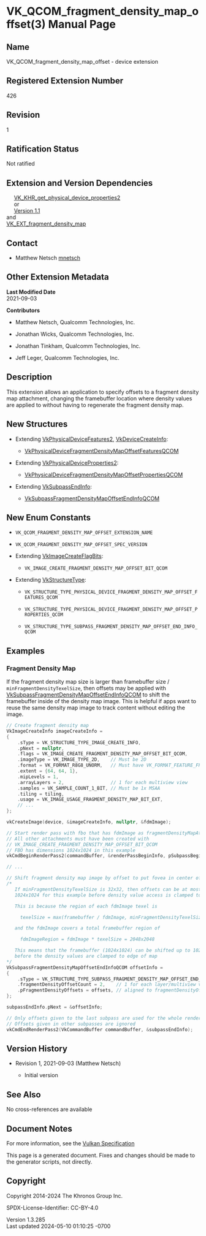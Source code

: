 # VK_QCOM_fragment_density_map_offset(3) Manual Page

## Name

VK_QCOM_fragment_density_map_offset - device extension



## <a href="#_registered_extension_number" class="anchor"></a>Registered Extension Number

426

## <a href="#_revision" class="anchor"></a>Revision

1

## <a href="#_ratification_status" class="anchor"></a>Ratification Status

Not ratified

## <a href="#_extension_and_version_dependencies" class="anchor"></a>Extension and Version Dependencies

    
[VK_KHR_get_physical_device_properties2](https://registry.khronos.org/vulkan/specs/1.3-extensions/man/html/VK_KHR_get_physical_device_properties2.html)  
     or  
     [Version 1.1](#versions-1.1)  
and  
[VK_EXT_fragment_density_map](https://registry.khronos.org/vulkan/specs/1.3-extensions/man/html/VK_EXT_fragment_density_map.html)  

## <a href="#_contact" class="anchor"></a>Contact

- Matthew Netsch <a
  href="https://github.com/KhronosGroup/Vulkan-Docs/issues/new?body=%5BVK_QCOM_fragment_density_map_offset%5D%20@mnetsch%0A*Here%20describe%20the%20issue%20or%20question%20you%20have%20about%20the%20VK_QCOM_fragment_density_map_offset%20extension*"
  target="_blank" rel="nofollow noopener"><em></em>mnetsch</a>

## <a href="#_other_extension_metadata" class="anchor"></a>Other Extension Metadata

**Last Modified Date**  
2021-09-03

**Contributors**  
- Matthew Netsch, Qualcomm Technologies, Inc.

- Jonathan Wicks, Qualcomm Technologies, Inc.

- Jonathan Tinkham, Qualcomm Technologies, Inc.

- Jeff Leger, Qualcomm Technologies, Inc.

## <a href="#_description" class="anchor"></a>Description

This extension allows an application to specify offsets to a fragment
density map attachment, changing the framebuffer location where density
values are applied to without having to regenerate the fragment density
map.

## <a href="#_new_structures" class="anchor"></a>New Structures

- Extending [VkPhysicalDeviceFeatures2](https://registry.khronos.org/vulkan/specs/1.3-extensions/man/html/VkPhysicalDeviceFeatures2.html),
  [VkDeviceCreateInfo](https://registry.khronos.org/vulkan/specs/1.3-extensions/man/html/VkDeviceCreateInfo.html):

  - [VkPhysicalDeviceFragmentDensityMapOffsetFeaturesQCOM](https://registry.khronos.org/vulkan/specs/1.3-extensions/man/html/VkPhysicalDeviceFragmentDensityMapOffsetFeaturesQCOM.html)

- Extending
  [VkPhysicalDeviceProperties2](https://registry.khronos.org/vulkan/specs/1.3-extensions/man/html/VkPhysicalDeviceProperties2.html):

  - [VkPhysicalDeviceFragmentDensityMapOffsetPropertiesQCOM](https://registry.khronos.org/vulkan/specs/1.3-extensions/man/html/VkPhysicalDeviceFragmentDensityMapOffsetPropertiesQCOM.html)

- Extending [VkSubpassEndInfo](https://registry.khronos.org/vulkan/specs/1.3-extensions/man/html/VkSubpassEndInfo.html):

  - [VkSubpassFragmentDensityMapOffsetEndInfoQCOM](https://registry.khronos.org/vulkan/specs/1.3-extensions/man/html/VkSubpassFragmentDensityMapOffsetEndInfoQCOM.html)

## <a href="#_new_enum_constants" class="anchor"></a>New Enum Constants

- `VK_QCOM_FRAGMENT_DENSITY_MAP_OFFSET_EXTENSION_NAME`

- `VK_QCOM_FRAGMENT_DENSITY_MAP_OFFSET_SPEC_VERSION`

- Extending [VkImageCreateFlagBits](https://registry.khronos.org/vulkan/specs/1.3-extensions/man/html/VkImageCreateFlagBits.html):

  - `VK_IMAGE_CREATE_FRAGMENT_DENSITY_MAP_OFFSET_BIT_QCOM`

- Extending [VkStructureType](https://registry.khronos.org/vulkan/specs/1.3-extensions/man/html/VkStructureType.html):

  - `VK_STRUCTURE_TYPE_PHYSICAL_DEVICE_FRAGMENT_DENSITY_MAP_OFFSET_FEATURES_QCOM`

  - `VK_STRUCTURE_TYPE_PHYSICAL_DEVICE_FRAGMENT_DENSITY_MAP_OFFSET_PROPERTIES_QCOM`

  - `VK_STRUCTURE_TYPE_SUBPASS_FRAGMENT_DENSITY_MAP_OFFSET_END_INFO_QCOM`

## <a href="#_examples" class="anchor"></a>Examples

### <a href="#_fragment_density_map" class="anchor"></a>Fragment Density Map

If the fragment density map size is larger than framebuffer size /
`minFragmentDensityTexelSize`, then offsets may be applied with
[VkSubpassFragmentDensityMapOffsetEndInfoQCOM](https://registry.khronos.org/vulkan/specs/1.3-extensions/man/html/VkSubpassFragmentDensityMapOffsetEndInfoQCOM.html)
to shift the framebuffer inside of the density map image. This is
helpful if apps want to reuse the same density map image to track
content without editing the image.

``` c
// Create fragment density map
VkImageCreateInfo imageCreateInfo =
{
    .sType = VK_STRUCTURE_TYPE_IMAGE_CREATE_INFO,
    .pNext = nullptr,
    .flags = VK_IMAGE_CREATE_FRAGMENT_DENSITY_MAP_OFFSET_BIT_QCOM,
    .imageType = VK_IMAGE_TYPE_2D,    // Must be 2D
    .format = VK_FORMAT_R8G8_UNORM,   // Must have VK_FORMAT_FEATURE_FRAGMENT_DENSITY_MAP_BIT_EXT
    .extent = {64, 64, 1},
    .mipLevels = 1,
    .arrayLayers = 2,                 // 1 for each multiview view
    .samples = VK_SAMPLE_COUNT_1_BIT, // Must be 1x MSAA
    .tiling = tiling,
    .usage = VK_IMAGE_USAGE_FRAGMENT_DENSITY_MAP_BIT_EXT,
    // ...
};

vkCreateImage(device, &imageCreateInfo, nullptr, &fdmImage);

// Start render pass with fbo that has fdmImage as fragmentDensityMapAttachment
// All other attachments must have been created with
// VK_IMAGE_CREATE_FRAGMENT_DENSITY_MAP_OFFSET_BIT_QCOM
// FBO has dimensions 1024x1024 in this example
vkCmdBeginRenderPass2(commandBuffer, &renderPassBeginInfo, pSubpassBeginInfo);

// ...

// Shift fragment density map image by offset to put fovea in center of vision
/*
   If minFragmentDensityTexelSize is 32x32, then offsets can be at most
   1024x1024 for this example before density value access is clamped to edge of map

   This is because the region of each fdmImage texel is

     texelSize = max(framebuffer / fdmImage, minFragmentDensityTexelSize) = 32x32

   and the fdmImage covers a total framebuffer region of

     fdmImageRegion = fdmImage * texelSize = 2048x2048

   This means that the framebuffer (1024x1024) can be shifted up to 1024x1024
   before the density values are clamped to edge of map
*/
VkSubpassFragmentDensityMapOffsetEndInfoQCOM offsetInfo =
{
    .sType = VK_STRUCTURE_TYPE_SUBPASS_FRAGMENT_DENSITY_MAP_OFFSET_END_INFO_QCOM,
    .fragmentDensityOffsetCount = 2,    // 1 for each layer/multiview view
    .pFragmentDensityOffsets = offsets, // aligned to fragmentDensityOffsetGranularity
};

subpassEndInfo.pNext = &offsetInfo;

// Only offsets given to the last subpass are used for the whole render pass
// Offsets given in other subpasses are ignored
vkCmdEndRenderPass2(VkCommandBuffer commandBuffer, &subpassEndInfo);
```

## <a href="#_version_history" class="anchor"></a>Version History

- Revision 1, 2021-09-03 (Matthew Netsch)

  - Initial version

## <a href="#_see_also" class="anchor"></a>See Also

No cross-references are available

## <a href="#_document_notes" class="anchor"></a>Document Notes

For more information, see the <a
href="https://registry.khronos.org/vulkan/specs/1.3-extensions/html/vkspec.html#VK_QCOM_fragment_density_map_offset"
target="_blank" rel="noopener">Vulkan Specification</a>

This page is a generated document. Fixes and changes should be made to
the generator scripts, not directly.

## <a href="#_copyright" class="anchor"></a>Copyright

Copyright 2014-2024 The Khronos Group Inc.

SPDX-License-Identifier: CC-BY-4.0

Version 1.3.285  
Last updated 2024-05-10 01:10:25 -0700
